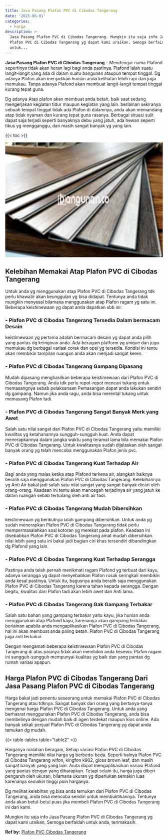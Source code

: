 ```yaml
---
title: Jasa Pasang Plafon PVC di Cibodas Tangerang
date: '2025-06-01'
categories:
  - harga
description: >-
  Jasa Pasang Plafon PVC di Cibodas Tangerang. Mungkin itu saja info Jasa Pasang
  Plafon PVC di Cibodas Tangerang yg dapat kami uraikan, Semoga berfaidah
  untuk...
---
```


**Jasa Pasang Plafon PVC di Cibodas Tangerang** – Mendengar nama Plafond sepertinya tidak akan heran lagi bagi anda pastinya. Plafond ialah suatu langit-langit yang ada di dalam suatu bangunan ataupun tempat tinggal. Dg adanya Plafon akan menjadikan hunian anda kelihatan lebih rapi dan juga memukau. Tanpa adanya Plafond akan membuat langit-langit tempat tinggal kurang tepat guna.

Dg adanya Atap plafon akan membuat anda betah, baik saat sedang mengerjakan kegiatan tidur maupun kegiatan yang lain. berlainan sekiranya sebuah tempat tinggal tidak ada Plafon di dalamnya, anda akan memandang atap tidak nyaman dan kurang tepat guna rasanya. Berbagai situasi sulit dapat saja terjadi seperti banyaknya debu yang jatuh, ada hewan seperti tikus yg mengganggu, dan masih sangat banyak yg yang lain.

{{< toc >}}

![Jasa Pasang Plafon PVC di Cibodas Tangerang](/images/flafond-pvc-murah29.png)

## Kelebihan Memakai Atap Plafon PVC di Cibodas Tangerang

Untuk anda yg menggunakan atap Plafon PVC di Cibodas Tangerang tdk perlu khawatir akan keunggulan yg bisa didapat. Tentunya anda tidak mungkin menyesal bilamana menggunakan atap Plafon ragam yg satu ini. Beberapa keistimewaan yg dapat anda dapatkan sbb ini:

### \- Plafon PVC di Cibodas Tangerang Tersedia Dalam bermacam Desain

keistimewaan yg pertama adalah bermacam desain yg dapat anda pilih yang pantas dg keinginan anda. Ada beragam platform yg unique dan juga memukau dg berbagai variasi corak dan opsi yg tersedia. Kondisi ini tentu akan membikin tampilan ruangan anda akan menjadi sangat keren.

### \- Plafon PVC di Cibodas Tangerang Gampang Dipasang

Mudah dipasang menghasilkan beberapa keistimewaan dari Plafon PVC di Cibodas Tangerang. Anda tdk perlu repot-repot mencari tukang untuk memasangnya sebab pelaksanaan Pemasangan dapat anda lakukan sendiri dg gampang. Namun jika anda ragu, anda bisa merental tukang untuk memasang Plafon tadi.

### \- Plafon PVC di Cibodas Tangerang Sangat Banyak Merk yang Awet

Salah satu nilai sangat dari Plafon PVC di Cibodas Tangerang yaitu memiliki kwalitas yg ketahanannya sungguh-sungguh kuat. Anda dapat menerapkannya dalam jangka waktu yang teramat lama bila memakai Plafon PVC di Cibodas Tangerang. Untuk kwalitasnya sudah dijelaskan oleh sangat banyak orang yg telah mencoba menggunakan Plafon jenis pvc.

### \- Plafon PVC di Cibodas Tangerang Kuat Terhadap Air

Bagi anda yang malas ketika atap Plafond terkena air, alangkah baiknya beralih saja menggunakan Plafon PVC di Cibodas Tangerang. Kelebihannya yg Anti Air bakal jadi salah satu nilai sangat yang sangat banyak dicari oleh orang-orang. Keadaan ini tentu akan mencegah terjadinya air yang jatuh ke dalam ruangan sebab terhalang oleh anti air tadi.

### \- Plafon PVC di Cibodas Tangerang Mudah Dibersihkan

keistimewaan yg berikutnya ialah gampang dibersihkan. Untuk anda yg sudah menerapkan Plafon PVC di Cibodas Tangerang tidak perlu mempermasalahkan soal kotoran yg merekat pada plafon. Keadaan ini disebabkan Plafon PVC di Cibodas Tangerang amat mudah dibersihkan. nilai lebih yang satu ini bakal jadi bagian ciri khas tersendiri dibandingkan dg Plafond yang lain.

### \- Plafon PVC di Cibodas Tangerang Kuat Terhadap Serangga

Pastinya anda telah pernah menikmati ragam Plafond yg terbuat dari kayu, adanya serangga yg dapat menyebabkan Plafon rusak seringkali membikin anda kesal pastinya. Untuk itu, bagusnya anda beralih saja menggunakan Plafon PVC di Cibodas Tangerang karena tahan kepada serangga. Dengan begitu, kwalitas dari Plafon tadi akan lebih awet dan Anti lama.

### \- Plafon PVC di Cibodas Tangerang Gak Gampang Terbakar

Salah satu bahan yang gampang terbakar yaitu kayu, jika hunian anda menggunakan atap Plafond kayu, karenanya akan gampang terbakar. berlainan apabila anda mengaplikasikan Plafon PVC di Cibodas Tangerang, hal ini akan membuat anda paling betah. Plafon PVC di Cibodas Tangerang juga anti terbakar.

Dengan mengamati beberapa keistimewaan Plafon PVC di Cibodas Tangerang di atas pasinya tidak akan membikin anda kecewa. Plafon ragam ini sungguh-sungguh mempunyai kualitas yg baik dan yang pantas dg rumah variasi apapun.

## Harga Plafon PVC di Cibodas Tangerang Dari Jasa Pasang Plafon PVC di Cibodas Tangerang

Harga bakal jadi penentu seseorang untuk memakai Plafon PVC di Cibodas Tangerang atau tdknya. Sangat banyak dari orang yang bertanya-tanya mengenai harga Plafon PVC di Cibodas Tangerang. Untuk anda yang berhasrat menggunakan Plafon PVC di Cibodas Tangerang, anda bisa membelinya dengan mudah baik di agen terdekat maupun kios online. Ada banyak sekali penjual Plafon PVC di Cibodas Tangerang yg dapat anda temukan dg mudah.

{{< table-tables table="table2" >}}

Harganya malahan beragam, Setiap variasi Plafon PVC di Cibodas Tangerang memiliki nilai harga yg berbeda-beda. Seperti halnya Plafon PVC di Cibodas Tangerang wifon, kingfon k902, gloss brown leaf, dan masih sangat banyak yang yang lain. Anda dapat mengaplikasikan variasi Plafond yang pantas dengan yang diharapkan. Tetapi selain itu, harga juga diberi pengaruh oleh ukuran, bilamana ukuran yg diperlukan semakin luas karenanya semakin tinggi poin harganya.

Dg melihat kelebihan yg bisa anda temukan dari Plafon PVC di Cibodas Tangerang, anda bisa mencoba sendiri untuk membuktikannya. Tentunya anda akan betul-betul puas jika membeli Plafon PVC di Cibodas Tangerang ini dari kami.

Mungkin itu saja info Jasa Pasang Plafon PVC di Cibodas Tangerang yg dapat kami uraikan, Semoga berfaidah untuk anda, terimakasih.

**Ref by:** [Plafon PVC Cibodas Tangerang](https://id.wikipedia.org/wiki/Plafon)
